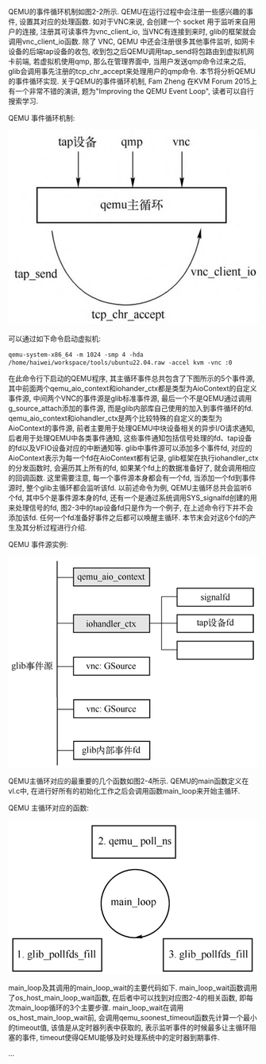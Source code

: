 
QEMU的事件循环机制如图2-2所示. QEMU在运行过程中会注册一些感兴趣的事件, 设置其对应的处理函数. 如对于VNC来说, 会创建一个 socket 用于监听来自用户的连接, 注册其可读事件为vnc_client_io, 当VNC有连接到来时, glib的框架就会调用vnc_client_io函数. 除了 VNC, QEMU 中还会注册很多其他事件监听, 如网卡设备的后端tap设备的收包, 收到包之后QEMU调用tap_send将包路由到虚拟机网卡前端, 若虚拟机使用qmp, 那么在管理界面中, 当用户发送qmp命令过来之后, glib会调用事先注册的tcp_chr_accept来处理用户的qmp命令. 本节将分析QEMU的事件循环实现. 关于QEMU的事件循环机制, Fam Zheng 在KVM Forum 2015上有一个非常不错的演讲, 题为"Improving the QEMU Event Loop", 读者可以自行搜索学习.

QEMU 事件循环机制:

![2024-04-28-22-45-28.png](./images/2024-04-28-22-45-28.png)

可以通过如下命令启动虚拟机:

```
qemu-system-x86_64 -m 1024 -smp 4 -hda /home/haiwei/workspace/tools/ubuntu22.04.raw -accel kvm -vnc :0
```

在此命令行下启动的QEMU程序, 其主循环事件总共包含了下图所示的5个事件源, 其中前面两个qemu_aio_context和iohander_ctx都是类型为AioContext的自定义事件源, 中间两个VNC的事件源是glib标准事件源, 最后一个不是QEMU通过调用g_source_attach添加的事件源, 而是glib内部库自己使用的加入到事件循环的fd. qemu_aio_context和iohandler_ctx是两个比较特殊的自定义的类型为AioContext的事件源, 前者主要用于处理QEMU中块设备相关的异步I/O请求通知, 后者用于处理QEMU中各类事件通知, 这些事件通知包括信号处理的fd、tap设备的fd以及VFIO设备对应的中断通知等. glib中事件源可以添加多个事件fd, 对应的AioContext表示为每一个fd在AioContext都有记录, glib框架在执行iohandler_ctx的分发函数时, 会遍历其上所有的fd, 如果某个fd上的数据准备好了, 就会调用相应的回调函数. 这里需要注意, 每一个事件源本身都会有一个fd, 当添加一个fd到事件源时, 整个glib主循环都会监听该fd. 以前述命令为例, QEMU主循环总共会监听6个fd, 其中5个是事件源本身的fd, 还有一个是通过系统调用SYS_signalfd创建的用来处理信号的fd, 图2-3中的tap设备fd只是作为一个例子, 在上述命令行下并不会添加该fd. 任何一个fd准备好事件之后都可以唤醒主循环. 本节末会对这6个fd的产生及其分析过程进行介绍.

QEMU 事件源实例:

![2024-05-08-16-24-12.png](./images/2024-05-08-16-24-12.png)

QEMU主循环对应的最重要的几个函数如图2-4所示. QEMU的main函数定义在vl.c中, 在进行好所有的初始化工作之后会调用函数main_loop来开始主循环.

QEMU 主循环对应的函数:

![2024-05-08-16-24-40.png](./images/2024-05-08-16-24-40.png)

main_loop及其调用的main_loop_wait的主要代码如下. main_loop_wait函数调用了os_host_main_loop_wait函数, 在后者中可以找到对应图2-4的相关函数, 即每次main_loop循环的3个主要步骤. main_loop_wait在调用os_host_main_loop_wait前, 会调用qemu_soonest_timeout函数先计算一个最小的timeout值, 该值是从定时器列表中获取的, 表示监听事件的时候最多让主循环阻塞的事件, timeout使得QEMU能够及时处理系统中的定时器到期事件.

...
